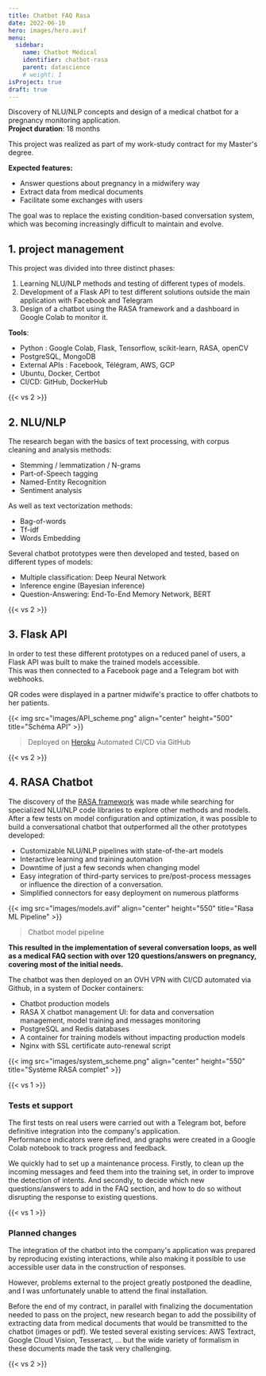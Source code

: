 ```yaml
---
title: Chatbot FAQ Rasa
date: 2022-06-10
hero: images/hero.avif
menu:
  sidebar:
    name: Chatbot Médical
    identifier: chatbot-rasa
    parent: datascience
    # weight: 1
isProject: true
draft: true
---
```


Discovery of NLU/NLP concepts and design of a medical chatbot for a pregnancy monitoring application.  
**Project duration**: 18 months
<!--more-->

This project was realized as part of my work-study contract for my Master's degree.

**Expected features:**  
- Answer questions about pregnancy in a midwifery way
- Extract data from medical documents
- Facilitate some exchanges with users

The goal was to replace the existing condition-based conversation system, which was becoming increasingly difficult to maintain and evolve.


## 1. project management
This project was divided into three distinct phases:
1. Learning NLU/NLP methods and testing of different types of models.
2. Development of a Flask API to test different solutions outside the main application with Facebook and Telegram
3. Design of a chatbot using the RASA framework and a dashboard in Google Colab to monitor it.

**Tools**:
- Python : Google Colab, Flask, Tensorflow, scikit-learn, RASA, openCV
- PostgreSQL, MongoDB
- External APIs : Facebook, Télégram, AWS, GCP
- Ubuntu, Docker, Certbot
- CI/CD: GitHub, DockerHub


{{< vs 2 >}}

## 2. NLU/NLP
The research began with the basics of text processing, with corpus cleaning and analysis methods:
- Stemming / lemmatization / N-grams
- Part-of-Speech tagging
- Named-Entity Recognition
- Sentiment analysis

As well as text vectorization methods:
- Bag-of-words
- Tf-idf
- Words Embedding

Several chatbot prototypes were then developed and tested, based on different types of models:
- Multiple classification: Deep Neural Network
- Inference engine (Bayesian inference)
- Question-Answering: End-To-End Memory Network, BERT


{{< vs 2 >}}

## 3. Flask API 
In order to test these different prototypes on a reduced panel of users, a Flask API was built to make the trained models accessible.  
This was then connected to a Facebook page and a Telegram bot with webhooks.

QR codes were displayed in a partner midwife's practice to offer chatbots to her patients.

{{< img src="images/API_scheme.png" align="center" height="500" title="Schéma API" >}}
> Deployed on [Heroku](https://www.heroku.com/)
> Automated CI/CD via GitHub


{{< vs 2 >}}

## 4. RASA Chatbot
The discovery of the [RASA framework](https://rasa.com) was made while searching for specialized NLU/NLP code libraries to explore other methods and models.  
After a few tests on model configuration and optimization, it was possible to build a conversational chatbot that outperformed all the other prototypes developed:
- Customizable NLU/NLP pipelines with state-of-the-art models
- Interactive learning and training automation
- Downtime of just a few seconds when changing model
- Easy integration of third-party services to pre/post-process messages or influence the direction of a conversation.
- Simplified connectors for easy deployment on numerous platforms

{{< img src="images/models.avif" align="center" height="550" title="Rasa ML Pipeline" >}}
> Chatbot model pipeline

**This resulted in the implementation of several conversation loops, as well as a medical FAQ section with over 120 questions/answers on pregnancy, covering most of the initial needs.**

The chatbot was then deployed on an OVH VPN with CI/CD automated via Github, in a system of Docker containers:
- Chatbot production models
- RASA X chatbot management UI: for data and conversation management, model training and messages monitoring
- PostgreSQL and Redis databases
- A container for training models without impacting production models
- Nginx with SSL certificate auto-renewal script


{{< img src="images/system_scheme.png" align="center" height="550" title="Système RASA complet" >}}


{{< vs 1 >}}

### Tests et support
The first tests on real users were carried out with a Telegram bot, before definitive integration into the company's application.  
Performance indicators were defined, and graphs were created in a Google Colab notebook to track progress and feedback.

We quickly had to set up a maintenance process. Firstly, to clean up the incoming messages and feed them into the training set, in order to improve the detection of intents. And secondly, to decide which new questions/answers to add in the FAQ section, and how to do so without disrupting the response to existing questions.


{{< vs 1 >}}

### Planned changes

The integration of the chatbot into the company's application was prepared by reproducing existing interactions, while also making it possible to use accessible user data in the construction of responses.

However, problems external to the project greatly postponed the deadline, and I was unfortunately unable to attend the final installation.

Before the end of my contract, in parallel with finalizing the documentation needed to pass on the project, new research began to add the possibility of extracting data from medical documents that would be transmitted to the chatbot (images or pdf). We tested several existing services: AWS Textract, Google Cloud Vision, Tesseract, ... but the wide variety of formalism in these documents made the task very challenging.

{{< vs 2 >}}
